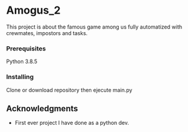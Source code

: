 # Amogus_2

This project is about the famous game among us fully automatized with crewmates, impostors and tasks. 

### Prerequisites

Python 3.8.5

### Installing

Clone or download repository then ejecute main.py

## Acknowledgments

 - First ever project I have done as a python dev. 